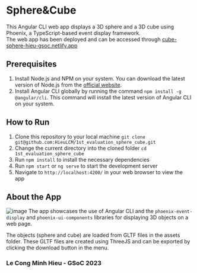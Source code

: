 # Sphere&Cube

This Angular CLI web app displays a 3D sphere and a 3D cube using Phoenix, a TypeScript-based event display framework.
<br>
The web app has been deployed and can be accessed through [cube-sphere-hieu-gsoc.netlify.app](https://cube-sphere-hieu-gsoc.netlify.app/)
## Prerequisites

1. Install Node.js and NPM on your system. You can download the latest version of Node.js from the [official website](https://nodejs.org/en/download/).
2. Install Angular CLI globally by running the command `npm install -g @angular/cli`. This command will install the latest version of Angular CLI on your system.

## How to Run

1. Clone this repository to your local machine
```git clone git@github.com:HieuLCM/1st_evaluation_sphere_cube.git```
2. Change the current directory into the cloned folder
```cd 1st_evaluation_sphere_cube```
3. Run `npm install` to install the necessary dependencies
4. Run `npm start` or `ng serve` to start the development server
5. Navigate to `http://localhost:4200/` in your web browser to view the app

## About the App
![image](https://user-images.githubusercontent.com/88785267/224266014-57ddbd1d-f6e2-4223-bc8e-5a1f87e8c357.png)
The app showcases the use of Angular CLI and the `phoenix-event-display` and `phoenix-ui-components` libraries for displaying 3D objects on a web page.

The objects (sphere and cube) are loaded from GLTF files in the assets folder. These GLTF files are created using ThreeJS and can be exported by clicking the download button in the menu.

### Le Cong Minh Hieu - GSoC 2023
